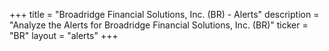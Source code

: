 +++
title = "Broadridge Financial Solutions, Inc. (BR) - Alerts"
description = "Analyze the Alerts for Broadridge Financial Solutions, Inc. (BR)"
ticker = "BR"
layout = "alerts"
+++

